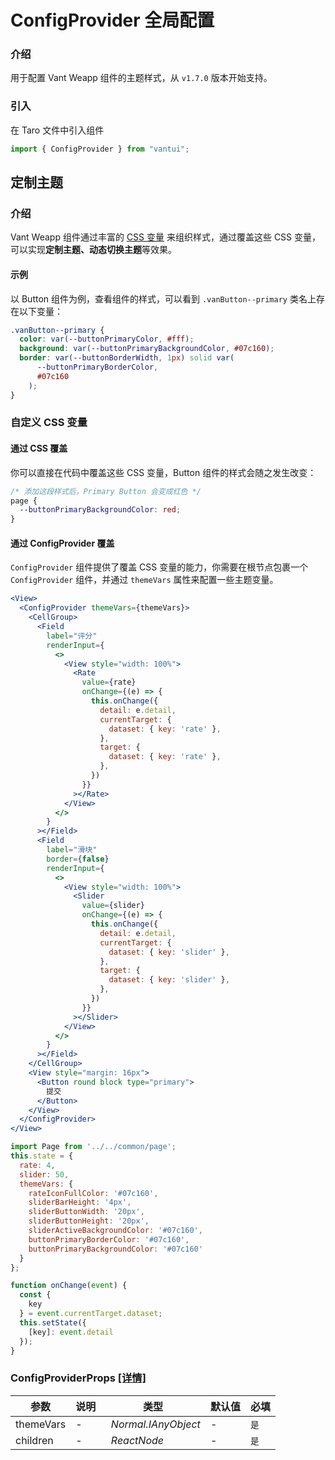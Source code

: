 # ConfigProvider 全局配置

### 介绍

用于配置 Vant Weapp 组件的主题样式，从 `v1.7.0` 版本开始支持。

### 引入

在 Taro 文件中引入组件

```js
import { ConfigProvider } from "vantui"; 
```

## 定制主题

### 介绍

Vant Weapp 组件通过丰富的 [CSS 变量](https://developer.mozilla.org/zh-CN/docs/Web/CSS/Using_CSS_custom_properties) 来组织样式，通过覆盖这些 CSS 变量，可以实现**定制主题、动态切换主题**等效果。

#### 示例

以 Button 组件为例，查看组件的样式，可以看到 `.vanButton--primary` 类名上存在以下变量：

```css
.vanButton--primary {
  color: var(--buttonPrimaryColor, #fff);
  background: var(--buttonPrimaryBackgroundColor, #07c160);
  border: var(--buttonBorderWidth, 1px) solid var(
      --buttonPrimaryBorderColor,
      #07c160
    );
}
```

### 自定义 CSS 变量

#### 通过 CSS 覆盖

你可以直接在代码中覆盖这些 CSS 变量，Button 组件的样式会随之发生改变：

```css
/* 添加这段样式后，Primary Button 会变成红色 */
page {
  --buttonPrimaryBackgroundColor: red;
}
```

#### 通过 ConfigProvider 覆盖

`ConfigProvider` 组件提供了覆盖 CSS 变量的能力，你需要在根节点包裹一个 `ConfigProvider` 组件，并通过 `themeVars` 属性来配置一些主题变量。

```jsx
<View>
  <ConfigProvider themeVars={themeVars}>
    <CellGroup>
      <Field
        label="评分"
        renderInput={
          <>
            <View style="width: 100%">
              <Rate
                value={rate}
                onChange={(e) => {
                  this.onChange({
                    detail: e.detail,
                    currentTarget: {
                      dataset: { key: 'rate' },
                    },
                    target: {
                      dataset: { key: 'rate' },
                    },
                  })
                }}
              ></Rate>
            </View>
          </>
        }
      ></Field>
      <Field
        label="滑块"
        border={false}
        renderInput={
          <>
            <View style="width: 100%">
              <Slider
                value={slider}
                onChange={(e) => {
                  this.onChange({
                    detail: e.detail,
                    currentTarget: {
                      dataset: { key: 'slider' },
                    },
                    target: {
                      dataset: { key: 'slider' },
                    },
                  })
                }}
              ></Slider>
            </View>
          </>
        }
      ></Field>
    </CellGroup>
    <View style="margin: 16px">
      <Button round block type="primary">
        提交
      </Button>
    </View>
  </ConfigProvider>
</View>
```

```js
import Page from '../../common/page';
this.state = {
  rate: 4,
  slider: 50,
  themeVars: {
    rateIconFullColor: '#07c160',
    sliderBarHeight: '4px',
    sliderButtonWidth: '20px',
    sliderButtonHeight: '20px',
    sliderActiveBackgroundColor: '#07c160',
    buttonPrimaryBorderColor: '#07c160',
    buttonPrimaryBackgroundColor: '#07c160'
  }
};

function onChange(event) {
  const {
    key
  } = event.currentTarget.dataset;
  this.setState({
    [key]: event.detail
  });
} 
```
### ConfigProviderProps [[详情]](https://github.com/AntmJS/vantui/tree/main/packages/vantui/types/config-provider.d.ts)   
| 参数 | 说明 | 类型 | 默认值 | 必填 |
| --- | --- | --- | --- | --- |
| themeVars | - | _&nbsp;&nbsp;Normal.IAnyObject<br/>_ | - | `是` |
| children | - | _&nbsp;&nbsp;ReactNode<br/>_ | - | `是` |

